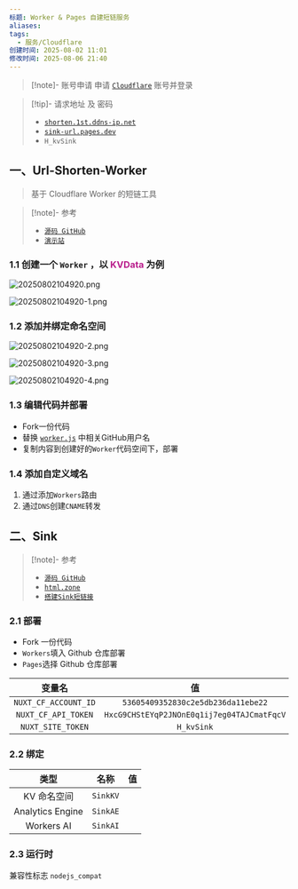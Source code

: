 ```yaml
---
标题: Worker & Pages 自建短链服务
aliases: 
tags:
  - 服务/Cloudflare
创建时间: 2025-08-02 11:01
修改时间: 2025-08-06 21:40
---
```

> [!note]- 账号申请
> 申请 [`Cloudflare`](https://www.cloudflare.com/zh-cn/) 账号并登录

> [!tip]- 请求地址 及 密码
> - [`shorten.1st.ddns-ip.net`](https://shorten.1st.ddns-ip.net/)
> - [`sink-url.pages.dev`](https://sink-url.pages.dev/)
> - `H_kvSink`

## 一、Url-Shorten-Worker

> 基于 Cloudflare Worker 的短链工具

> [!note]- 参考
> - [`源码 GitHub`](https://github.com/crazypeace/Url-Shorten-Worker)
> - [`演示站`](https://urlsrv.crazypeace.workers.dev/bodongshouqulveweifengci)

### 1.1 创建一个 `Worker` ，以<font color=#B91E8C> KVData </font>为例

![20250802104920.png](https://ol.1st.ddns-ip.net/d/public/20250806/20XZAX.webp?sign=JXwYdA9NqvAVFXM23l-IneVoTEKe5Bkr-1LnWO9odtU=:0)

![20250802104920-1.png](https://ol.1st.ddns-ip.net/d/public/20250806/e10heu.webp?sign=hfQw5LrRaNsNc6iCh3EWS25cjn5FF3Io7LRwPLuc_iQ=:0)

### 1.2 添加并绑定命名空间

![20250802104920-2.png](https://ol.1st.ddns-ip.net/d/public/20250806/MMH74r.webp?sign=DY_Na152YgPgQXq72XMoGVNgAaJn-3269VV2tyJEErM=:0)

![20250802104920-3.png](https://ol.1st.ddns-ip.net/d/public/20250806/b4KyOr.webp?sign=EVl1hpj-IoyC8uPBkE4DoO_O5CmAMT18BP9UaQ2UoL8=:0)

![20250802104920-4.png](https://ol.1st.ddns-ip.net/d/public/20250806/9OqmGB.webp?sign=D-NuJO1hycWjavrwkZDl_iAq58bQIHtfLHI5ShUDWDY=:0)

### 1.3 编辑代码并部署
 
- Fork一份代码
- 替换 [`worker.js`](https://github.com/i-lovet/Url-Shorten-Worker/blob/main/worker.js) 中相关GitHub用户名
- 复制内容到创建好的`Worker`代码空间下，部署

### 1.4 添加自定义域名

1) 通过添加`Workers`路由
2) 通过`DNS`创建`CNAME`转发


## 二、Sink

> [!note]- 参考
> - [`源码 GitHub`](https://github.com/ccbikai/Sink)
> - [`html.zone`](https://html.zone/)
> - [`搭建Sink短链接`](https://juejin.cn/post/7494157121388298249)

### 2.1 部署

-  Fork 一份代码
- `Workers`填入 Github 仓库部署
- `Pages`选择 Github 仓库部署

|         变量名          |                     值                      |
| :------------------: | :----------------------------------------: |
| `NUXT_CF_ACCOUNT_ID` |     `53605409352830c2e5db236da11ebe22`     |
| `NUXT_CF_API_TOKEN`  | `HxcG9CHStEYqP2JNOnE0q1ij7eg04TAJCmatFqcV` |
|  `NUXT_SITE_TOKEN`   |                 `H_kvSink`                 |

### 2.2 绑定

|        类型        |    名称    |  值  |
| :--------------: | :------: | :-: |
|     KV 命名空间      | `SinkKV` |     |
| Analytics Engine | `SinkAE` |     |
|    Workers AI    | `SinkAI` |     |

### 2.3 运行时

兼容性标志         `nodejs_compat`

